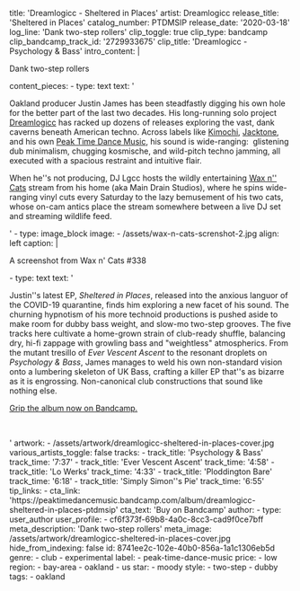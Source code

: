 title: 'Dreamlogicc - Sheltered in Places'
artist: Dreamlogicc
release_title: 'Sheltered in Places'
catalog_number: PTDMSIP
release_date: '2020-03-18'
log_line: 'Dank two-step rollers'
clip_toggle: true
clip_type: bandcamp
clip_bandcamp_track_id: '2729933675'
clip_title: 'Dreamlogicc - Psychology & Bass'
intro_content: |
  <p>Dank two-step rollers
  </p>
content_pieces:
  -
    type: text
    text: '<p>Oakland producer Justin James has been steadfastly digging his own hole for the better part of the last two decades. His long-running solo project <a href="https://www.discogs.com/artist/1127844-Dreamlogicc" target="_blank">Dreamlogicc</a> has racked up dozens of releases exploring the vast, dank caverns beneath American techno. Across labels like <a href="https://www.discogs.com/label/223637-Kimochi" target="_blank">Kimochi</a>, <a href="https://www.discogs.com/label/499444-Jacktone" target="_blank">Jacktone</a>, and his own <a href="https://peaktimedancemusic.bandcamp.com/music" target="_blank">Peak Time Dance Music</a>, his sound is wide-ranging:&nbsp; glistening dub minimalism, chugging kosmische, and wild-pitch techno jamming, all executed with a spacious restraint and intuitive flair.&nbsp;&nbsp;</p><p>When he''s not producing, DJ Lgcc hosts the wildly entertaining&nbsp;<a href="https://www.twitch.tv/waxncats" target="_blank">Wax n'' Cats</a>&nbsp;stream from his home (aka Main Drain Studios), where he spins wide-ranging vinyl cuts every Saturday to the lazy bemusement of his two cats, whose on-cam antics place the stream somewhere between a live DJ set and streaming wildlife feed.</p>'
  -
    type: image_block
    image:
      - /assets/wax-n-cats-screnshot-2.jpg
    align: left
    caption: |
      <p>A screenshot from Wax n' Cats #338
      </p>
  -
    type: text
    text: '<p>Justin''s latest EP, <i>Sheltered in Places</i>, released into the anxious languor of the COVID-19 quarantine, finds him exploring a new facet of his sound. The churning hypnotism of his more technoid productions is pushed aside to make room for dubby bass weight, and slow-mo two-step grooves. The five tracks here cultivate a home-grown strain of club-ready shuffle, balancing dry, hi-fi zappage with growling bass and "weightless" atmospherics. From the mutant tresillo of <i>Ever Vescent Ascent </i>to the resonant droplets on <i>Psychology &amp; Bass</i>, James manages to weld his own non-standard vision onto a lumbering skeleton of UK Bass, crafting a killer EP that''s as bizarre as it is engrossing. Non-canonical club constructions that sound like nothing else.</p><p><a href="https://peaktimedancemusic.bandcamp.com/album/dreamlogicc-sheltered-in-places-ptdmsip" target="_blank">Grip the album now on Bandcamp.</a></p><p><br></p>'
artwork:
  - /assets/artwork/dreamlogicc-sheltered-in-places-cover.jpg
various_artists_toggle: false
tracks:
  -
    track_title: 'Psychology & Bass'
    track_time: '7:37'
  -
    track_title: 'Ever Vescent Ascent'
    track_time: '4:58'
  -
    track_title: 'Lo Werks'
    track_time: '4:33'
  -
    track_title: 'Ploddington Bare'
    track_time: '6:18'
  -
    track_title: 'Simply Simon''s Pie'
    track_time: '6:55'
tip_links:
  -
    cta_link: 'https://peaktimedancemusic.bandcamp.com/album/dreamlogicc-sheltered-in-places-ptdmsip'
    cta_text: 'Buy on Bandcamp'
author:
  -
    type: user_author
    user_profile:
      - cf6f373f-69b8-4a0c-8cc3-cad9f0ce7bff
meta_description: 'Dank two-step rollers'
meta_image: /assets/artwork/dreamlogicc-sheltered-in-places-cover.jpg
hide_from_indexing: false
id: 8741ee2c-102e-40b0-856a-1a1c1306eb5d
genre:
  - club
  - experimental
label:
  - peak-time-dance-music
price:
  - low
region:
  - bay-area
  - oakland
  - us
star:
  - moody
style:
  - two-step
  - dubby
tags:
  - oakland
